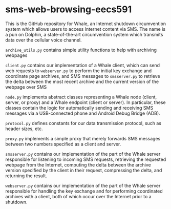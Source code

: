 # sms-web-browsing-eecs591

This is the GitHub repository for Whale, an Internet shutdown circumvention system which allows users to access Internet content via SMS. The name is a pun on Dolphin, a state-of-the-art circumvention system which transmits data over the cellular voice channel.

```archive_utils.py``` contains simple utility functions to help with archiving webpages

```client.py``` contains our implementation of a Whale client, which can send web requests to ```webserver.py``` to perform the initial key exchange and coordinate page archives, and SMS messages to ```smsserver.py``` to retrieve the delta between the most recent archive and the current version of the webpage over SMS

```node.py``` implements abstract classes representing a Whale node (client, server, or proxy) and a Whale endpoint (client or server). In particular, these classes contain the logic for automatically sending and receiving SMS messages via a USB-connected phone and Android Debug Bridge (ADB).

```protocol.py``` defines constants for our data transmission protocol, such as header sizes, etc.

```proxy.py``` implements a simple proxy that merely forwards SMS messages between two numbers specified as a client and server.

```smsserver.py``` contains our implementation of the part of the Whale server responsible for listening to incoming SMS requests, retrieving the requested webpage from the Internet, computing the delta between the archive version specified by the client in their request, compressing the delta, and returning the result.

```webserver.py``` contains our implementation of the part of the Whale server responsible for handling the key exchange and for performing coordinated archives with a client, both of which occur over the Internet prior to a shutdown.
